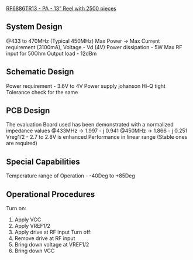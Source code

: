 [RF6886TR13 - PA - 13” Reel with 2500 pieces](https://www.qorvo.com/products/d/da000557)

System Design
--------------------------------------------------------------------------------------
@433 to 470MHz (Typical 450MHz) 
Max Power -> Max Current requirement (3100mA), Voltage - Vd (4V)
Power dissipation - 5W
Max RF input for 50Ohm Output load - 12dBm

Schematic Design
--------------------------------------------------------------------------------------
Power requirement - 3.6V to 4V Power supply
johanson Hi-Q tight Tolerance check for the same


PCB Design
--------------------------------------------------------------------------------------
The evaluation Board used has been demonstrated with a normalized impedance values
@433MHz -> 1.997 - j 0.941
@450MHz -> 1.866 - j 0.251
Vreg1/2 - 2.7 to 2.8V is enhanced Performance in linear range (Stable ones are required)




Special Capabilities
--------------------------------------------------------------------------------------
Temperature range of Operation - -40Deg to +85Deg

Operational Procedures
--------------------------------------------------------------------------------------
Turn on:
1. Apply VCC
2. Apply VREF1/2
3. Apply drive at RF input
Turn off:
1. Remove drive at RF input
2. Bring down voltage at VREF1/2
3. Bring down VCC
